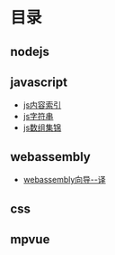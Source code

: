<!-- !此文档是从.summary-source.md生成的，请到.summary-source.md文件编辑 -->
# 目录
## nodejs

## javascript
+ [js内容索引](./js内容索引.md) 
+ [js字符串](./js字符串.md) 
+ [js数组集锦](./js数组集锦.md) 
## webassembly
+ [webassembly向导--译](./webassembly向导--译.md) 
## css


## mpvue

